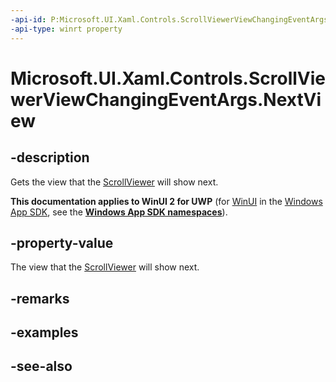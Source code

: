 ```yaml
---
-api-id: P:Microsoft.UI.Xaml.Controls.ScrollViewerViewChangingEventArgs.NextView
-api-type: winrt property
---
```


<!-- Property syntax
public Windows.UI.Xaml.Controls.ScrollViewerView NextView { get; }
-->

# Microsoft.UI.Xaml.Controls.ScrollViewerViewChangingEventArgs.NextView

## -description
Gets the view that the [ScrollViewer](scrollviewer.md) will show next.

**This documentation applies to WinUI 2 for UWP** (for [WinUI](/windows/apps/winui/winui3/) in the [Windows App SDK](/windows/apps/windows-app-sdk/), see the **[Windows App SDK namespaces](/windows/windows-app-sdk/api/winrt/)**).

## -property-value
The view that the [ScrollViewer](scrollviewer.md) will show next.

## -remarks

## -examples

## -see-also
